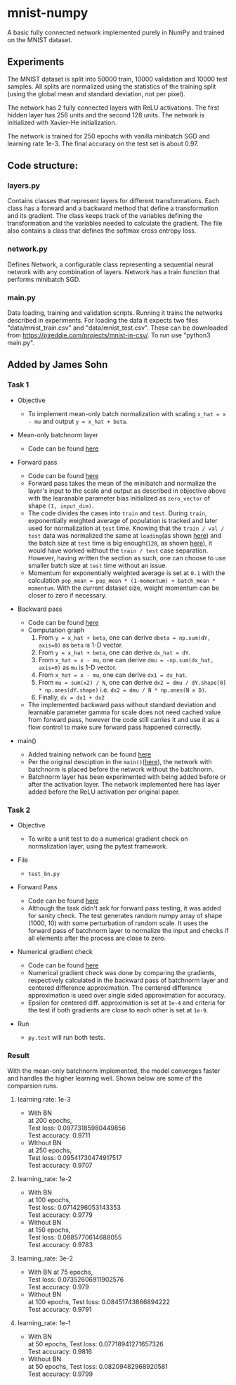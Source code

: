 # mnist-numpy
A basic fully connected network implemented purely in NumPy and trained on the MNIST dataset.

## Experiments
The MNIST dataset is split into 50000 train, 10000 validation and 10000 test samples. All splits are normalized using the statistics of the training split (using the global mean and standard deviation, not per pixel).

The network has 2 fully connected layers with ReLU activations. The first hidden layer has 256 units and the second 128 units. The network is initialized with Xavier-He initialization.

The network is trained for 250 epochs with vanilla minibatch SGD and learning rate 1e-3. The final accuracy on the test set is about 0.97.


## Code structure:
### layers.py
Contains classes that represent layers for different transformations. Each class has a forward and a backward method that define a transformation and its gradient. The class keeps track of the variables defining the transformation and the variables needed to calculate the gradient. The file also contains a class that defines the softmax cross entropy loss.

### network.py
Defines Network, a configurable class representing a sequential neural network with any combination of layers. Network has a train function that performs minibatch SGD.

### main.py
Data loading, training and validation scripts. Running it trains the networks described in experiments. For loading the data it expects two files "data/mnist_train.csv" and "data/mnist_test.csv". These can be downloaded from https://pjreddie.com/projects/mnist-in-csv/. To run use "python3 main.py".

## Added by James Sohn
### Task 1
- Objective  
	- To implement mean-only batch normalization with scaling `x_hat = x - mu` and output `y = x_hat + beta`.  

- Mean-only batchnorm layer  
	- Code can be found [here](https://github.com/sohn21c/ccc/blob/01c54f5113408ed2f6e30e943f9fff8bb446cfb4/layers.py#L84)

- Forward pass  
	- Code can be found [here](https://github.com/sohn21c/ccc/blob/01c54f5113408ed2f6e30e943f9fff8bb446cfb4/layers.py#L103)
	- Forward pass takes the mean of the minibatch and normalize the layer's input to the scale and output as described in objective above with the learanable parameter bias initialized as `zero_vector` of shape `(1, input_dim)`.  
	- The code divides the cases into `train` and `test`. During `train`, exponentially weighted average of population is tracked and later used for normalization at `test` time. Knowing that the `train / val / test` data was normalized the same at `loading`(as shown [here](https://github.com/sohn21c/ccc/blob/6e6bdd4243ef99cc962f04d6909d8d9b4956d071/main.py#L56)) and the batch size at `test` time is big enough(`128`, as shown [here](https://github.com/sohn21c/ccc/blob/6e6bdd4243ef99cc962f04d6909d8d9b4956d071/main.py#L31)), it would have worked without the `train / test` case separation. However, having written the section as such, one can choose to use smaller batch size at `test` time without an issue.  
	- Momentum for exponentially weighted average is set at `0.1` with the calculation `pop_mean = pop_mean * (1-momentum) + batch_mean * momentum`. With the current dataset size, weight momentum can be closer to zero if necessary.    

- Backward pass  
	- Code can be found [here](https://github.com/sohn21c/ccc/blob/01c54f5113408ed2f6e30e943f9fff8bb446cfb4/layers.py#L112)  
	- Computation graph  
		1. From `y = x_hat + beta`, one can derive `dbeta = np.sum(dY, axis=0)` as `beta` is 1-D vector.  
		2. From `y = x_hat + beta`, one can derive `dx_hat = dY`.  
		3. From `x_hat = x - mu`, one can derive `dmu = -np.sum(dx_hat, axis=0)` as `mu` is 1-D vector.  
		4. From `x_hat = x - mu`, one can derive `dx1 = dx_hat`.  
		5. From `mu = sum(x2) / N`, one can derive `dx2 = dmu / dY.shape[0] * np.ones(dY.shape)` i.e. `dx2 = dmu / N * np.ones(N x D)`.  
		6. Finally, `dx = dx1 + dx2`  
	- The implemented backward pass without standard deviation and learnable parameter gamma for scale does not need cached value from forward pass, however the code still carries it and use it as a flow control to make sure forward pass happened correctly.

- main()
	- Added training network can be found [here](https://github.com/sohn21c/ccc/blob/01c54f5113408ed2f6e30e943f9fff8bb446cfb4/main.py#L19)  
	- Per the original desciption in the `main()`([here](https://github.com/sohn21c/ccc/blob/01c54f5113408ed2f6e30e943f9fff8bb446cfb4/main.py#L11)), the network with batchnorm is placed before the network without the batchnorm.  
	- Batchnorm layer has been experimented with being added before or after the activation layer. The network implemented here has layer added before the ReLU activation per original paper.  

### Task 2
- Objective 
	- To write a unit test to do a numerical gradient check on normalization layer, using the pytest framework.  

- File  
 	- `test_bn.py`

- Forward Pass  
	- Code can be found [here](https://github.com/sohn21c/ccc/blob/01c54f5113408ed2f6e30e943f9fff8bb446cfb4/test_bn.py#L4)  
	- Although the task didn't ask for forward pass testing, it was added for sanity check. The test generates random numpy array of shape (1000, 10) with some perturbation of random scale. It uses the forward pass of batchnorm layer to normalize the input and checks if all elements after the process are close to zero.  

- Numerical gradient check  
	- Code can be found [here](https://github.com/sohn21c/ccc/blob/01c54f5113408ed2f6e30e943f9fff8bb446cfb4/test_bn.py#L19)  
	- Numerical gradient check was done by comparing the gradients, respectively calculated in the backward pass of batchnorm layer and centered difference approximation. The centered difference approximation is used over single sided approximation for accuracy.  
	- Epsilon for centered diff. approximation is set at `1e-4` and criteria for the test if both gradients are close to each other is set at `1e-9`.  

- Run  
	- `py.test` will run both tests.  

### Result
With the mean-only batchnorm implemented, the model converges faster and handles the higher learning well. Shown below are some of the comparsion runs. 

1. learning rate: 1e-3  
	- With BN  
		at 200 epochs,  
		Test loss: 0.09773185980449856  
		Test accuracy: 0.9711  
	- WIthout BN  
		at 250 epochs,  
		Test loss: 0.09541730474917517  
		Test accuracy: 0.9707  

2. learning_rate: 1e-2  
	- With BN  
		at 100 epochs,  
		Test loss: 0.0714296053143353  
		Test accuracy: 0.9779  
	- Without BN  
		at 150 epochs,  
		Test loss: 0.0885770614688055  
		Test accuracy: 0.9783  

3. learning_rate: 3e-2  
	- With BN 
		at 75 epochs,  
		Test loss: 0.07352606911902576  
		Test accuracy: 0.979   
	- Without BN  
		at 100 epochs,
		Test loss: 0.08451743866894222  
		Test accuracy: 0.9791  

4. learning_rate: 1e-1  
	- With BN  
		at 50 epochs,
		Test loss: 0.07718941271657326  
		Test accuracy: 0.9816  
	- Without BN  
		at 50 epochs,
		Test loss: 0.08209482968920581  
		Test accuracy: 0.9799  





























